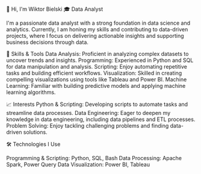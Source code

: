 👋 Hi, I'm Wiktor Bielski
🎓 Data Analyst

I'm a passionate data analyst with a strong foundation in data science and analytics. Currently, I am honing my skills and contributing to data-driven projects, where I focus on delivering actionable insights and supporting business decisions through data.

🔧 Skills & Tools
Data Analysis: Proficient in analyzing complex datasets to uncover trends and insights.
Programming: Experienced in Python and SQL for data manipulation and analysis.
Scripting: Enjoy automating repetitive tasks and building efficient workflows.
Visualization: Skilled in creating compelling visualizations using tools like Tableau and Power BI.
Machine Learning: Familiar with building predictive models and applying machine learning algorithms.

📈 Interests
Python & Scripting: Developing scripts to automate tasks and streamline data processes.
Data Engineering: Eager to deepen my knowledge in data engineering, including data pipelines and ETL processes.
Problem Solving: Enjoy tackling challenging problems and finding data-driven solutions.​

🛠️ Technologies I Use

Programming & Scripting: Python, SQL, Bash
Data Processing: Apache Spark, Power Query
Data Visualization: Power BI, Tableau
